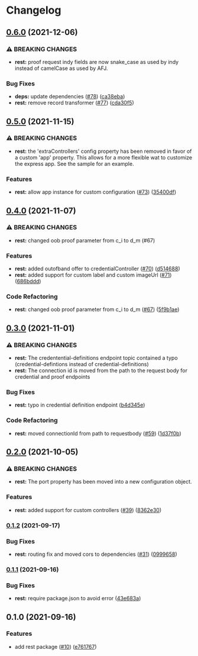 # Changelog

## [0.6.0](https://www.github.com/hyperledger/aries-framework-javascript-ext/compare/rest-v0.5.0...rest-v0.6.0) (2021-12-06)


### ⚠ BREAKING CHANGES

* **rest:** proof request indy fields are now snake_case as used by indy instead of camelCase as used by AFJ.

### Bug Fixes

* **deps:** update dependencies ([#78](https://www.github.com/hyperledger/aries-framework-javascript-ext/issues/78)) ([ca38eba](https://www.github.com/hyperledger/aries-framework-javascript-ext/commit/ca38eba50dbb524269865d4fbfcb2d33720d0b48))
* **rest:** remove record transformer ([#77](https://www.github.com/hyperledger/aries-framework-javascript-ext/issues/77)) ([cda30f5](https://www.github.com/hyperledger/aries-framework-javascript-ext/commit/cda30f56b557a11645e9201ecf3e615ce8c890f5))

## [0.5.0](https://www.github.com/hyperledger/aries-framework-javascript-ext/compare/rest-v0.4.0...rest-v0.5.0) (2021-11-15)


### ⚠ BREAKING CHANGES

* **rest:** the 'extraControllers' config property has been removed in favor of a custom 'app' property. This allows for a more flexible wat to customize the express app. See the sample for an example.

### Features

* **rest:** allow app instance for custom configuration ([#73](https://www.github.com/hyperledger/aries-framework-javascript-ext/issues/73)) ([35400df](https://www.github.com/hyperledger/aries-framework-javascript-ext/commit/35400df5bdf1f621109e38aca4fa6644664612c8))

## [0.4.0](https://www.github.com/hyperledger/aries-framework-javascript-ext/compare/rest-v0.3.0...rest-v0.4.0) (2021-11-07)


### ⚠ BREAKING CHANGES

* **rest:** changed oob proof parameter from c_i to d_m (#67)

### Features

* **rest:** added outofband offer to credentialController ([#70](https://www.github.com/hyperledger/aries-framework-javascript-ext/issues/70)) ([d514688](https://www.github.com/hyperledger/aries-framework-javascript-ext/commit/d514688e2ca2c36312ef27b4d4a59ee3059e33de))
* **rest:** added support for custom label and custom imageUrl ([#71](https://www.github.com/hyperledger/aries-framework-javascript-ext/issues/71)) ([686bddd](https://www.github.com/hyperledger/aries-framework-javascript-ext/commit/686bddd58d0947ab4dda1b1d4a49ce721c6b464b))


### Code Refactoring

* **rest:** changed oob proof parameter from c_i to d_m ([#67](https://www.github.com/hyperledger/aries-framework-javascript-ext/issues/67)) ([5f9b1ae](https://www.github.com/hyperledger/aries-framework-javascript-ext/commit/5f9b1aeabcd81b5d3a084f69b280ceff84298b7e))

## [0.3.0](https://www.github.com/hyperledger/aries-framework-javascript-ext/compare/rest-v0.2.0...rest-v0.3.0) (2021-11-01)


### ⚠ BREAKING CHANGES

* **rest:** The credentential-definitions endpoint topic contained a typo (credential-defintions instead of credential-definitions)
* **rest:** The connection id is moved from the path to the request body for credential and proof endpoints

### Bug Fixes

* **rest:** typo in credential definition endpoint ([b4d345e](https://www.github.com/hyperledger/aries-framework-javascript-ext/commit/b4d345ed2af112679389ad4d8ed76760e442cc26))


### Code Refactoring

* **rest:** moved connectionId from path to requestbody ([#59](https://www.github.com/hyperledger/aries-framework-javascript-ext/issues/59)) ([1d37f0b](https://www.github.com/hyperledger/aries-framework-javascript-ext/commit/1d37f0bdde96742fc947213f8b934353872c570c))

## [0.2.0](https://www.github.com/hyperledger/aries-framework-javascript-ext/compare/rest-v0.1.2...rest-v0.2.0) (2021-10-05)


### ⚠ BREAKING CHANGES

* **rest:** The port property has been moved into a new configuration object.

### Features

* **rest:** added support for custom controllers ([#39](https://www.github.com/hyperledger/aries-framework-javascript-ext/issues/39)) ([8362e30](https://www.github.com/hyperledger/aries-framework-javascript-ext/commit/8362e30d8a4c9ef24779769f81b6e74f7f5978cc))

### [0.1.2](https://www.github.com/hyperledger/aries-framework-javascript-ext/compare/rest-v0.1.1...rest-v0.1.2) (2021-09-17)


### Bug Fixes

* **rest:** routing fix and moved cors to dependencies ([#31](https://www.github.com/hyperledger/aries-framework-javascript-ext/issues/31)) ([0999658](https://www.github.com/hyperledger/aries-framework-javascript-ext/commit/09996580a0015004ca18d36487276588460d0dfd))

### [0.1.1](https://www.github.com/hyperledger/aries-framework-javascript-ext/compare/rest-v0.1.0...rest-v0.1.1) (2021-09-16)


### Bug Fixes

* **rest:** require package.json to avoid error ([43e683a](https://www.github.com/hyperledger/aries-framework-javascript-ext/commit/43e683a11f4eed1d848f612c6e32e82d62141769))

## 0.1.0 (2021-09-16)


### Features

* add rest package ([#10](https://www.github.com/hyperledger/aries-framework-javascript-ext/issues/10)) ([e761767](https://www.github.com/hyperledger/aries-framework-javascript-ext/commit/e7617670c3cc05ee63e827cc5a5c5079a5e8eea5))
